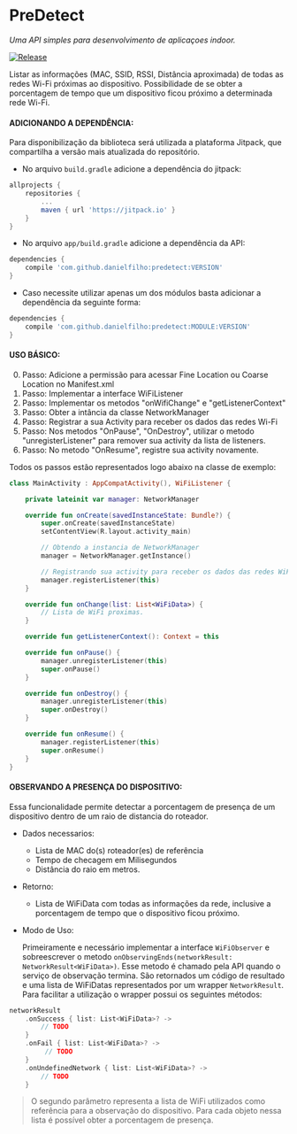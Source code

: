 # PreDetect  
_Uma API simples para desenvolvimento de aplicaçoes indoor._  

[![Release](https://jitpack.io/v/dielfilho/predetect.svg)](https://jitpack.io/#dielfilho/PreDetect)

Listar as informações (MAC, SSID, RSSI, Distância aproximada) de todas as redes Wi-Fi próximas ao dispositivo.
Possibilidade de se obter a porcentagem de tempo que um dispositivo ficou próximo a determinada rede Wi-Fi.

#### ADICIONANDO A DEPENDÊNCIA:  
Para disponibilização da biblioteca será utilizada a plataforma Jitpack, que compartilha a versão mais atualizada do repositório.
	
- No arquivo ```build.gradle``` adicione a dependência do jitpack:
	
```gradle
allprojects {
	repositories {
		...
		maven { url 'https://jitpack.io' }
	}
}
```

- No arquivo ```app/build.gradle``` adicione a dependência da API:

```gradle
dependencies {
	compile 'com.github.danielfilho:predetect:VERSION'
}
```

- Caso necessite utilizar apenas um dos módulos basta adicionar a dependência da seguinte forma:

```gradle
dependencies {
	compile 'com.github.danielfilho:predetect:MODULE:VERSION'
}
```

#### USO BÁSICO:

0. Passo: Adicione a permissão para acessar Fine Location ou Coarse Location no Manifest.xml
1. Passo: Implementar a interface WiFiListener
2. Passo: Implementar os metodos "onWifiChange" e "getListenerContext"
3. Passo: Obter a intância da classe NetworkManager
3. Passo: Registrar a sua Activity para receber os dados das redes Wi-Fi
4. Passo: Nos metodos "OnPause", "OnDestroy", utilizar o metodo "unregisterListener" para remover sua activity da lista de listeners.
5. Passo: No metodo "OnResume", registre sua activity novamente.

Todos os passos estão representados logo abaixo na classe de exemplo:
	
```kotlin
class MainActivity : AppCompatActivity(), WiFiListener {

    private lateinit var manager: NetworkManager

    override fun onCreate(savedInstanceState: Bundle?) {
        super.onCreate(savedInstanceState)
        setContentView(R.layout.activity_main)

        // Obtendo a instancia de NetworkManager
        manager = NetworkManager.getInstance()

        // Registrando sua activity para receber os dados das redes WiFi
        manager.registerListener(this)
    }

    override fun onChange(list: List<WiFiData>) {
		// Lista de WiFi proximas.
	}

    override fun getListenerContext(): Context = this

    override fun onPause() {
        manager.unregisterListener(this)
        super.onPause()
    }

    override fun onDestroy() {
        manager.unregisterListener(this)
        super.onDestroy()
    }

    override fun onResume() {
        manager.registerListener(this)
        super.onResume()
    }
}
```

#### OBSERVANDO A PRESENÇA DO DISPOSITIVO:

Essa funcionalidade permite detectar a porcentagem de presença de um dispositivo dentro de um raio de distancia do roteador.

- Dados necessarios:
	- Lista de MAC do(s) roteador(es) de referência
	- Tempo de checagem em Milisegundos
	- Distância do raio em metros. 

- Retorno:
	- Lista de WiFiData com todas as informações da rede, inclusive a porcentagem de tempo que o dispositivo ficou próximo.

- Modo de Uso:  

   Primeiramente e necessário implementar a interface ```WiFiObserver``` e 
   sobreescrever o metodo ```onObservingEnds(networkResult: NetworkResult<WiFiData>)```. 
   Esse metodo é chamado pela API quando o serviço de observação termina. 
   São retornados um código de resultado e uma lista de WiFiDatas representados por um wrapper ```NetworkResult```. 
   Para facilitar a utilização o wrapper possui os seguintes métodos:

```kotlin
networkResult
    .onSuccess { list: List<WiFiData>? ->  
        // TODO    
    }
    .onFail { list: List<WiFiData>? ->  
         // TODO 
    }
    .onUndefinedNetwork { list: List<WiFiData>? ->  
        // TODO 
    }    
```

> O segundo parâmetro representa a lista de WiFi utilizados como referência para a observação do dispositivo. Para cada objeto nessa lista é possível obter a porcentagem de presença. 
    
